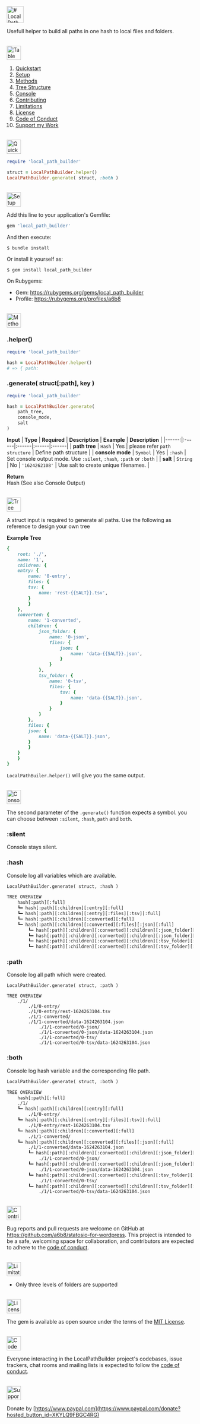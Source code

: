 <a href="#table-of-contents">
<img src="https://raw.githubusercontent.com/a6b8/a6b8/main/docs/local-path-builder-for-ruby/readme/headlines/local-path-builder.svg" height="45px" name="headline" alt="# Local Path Builder for Ruby">
</a>

Usefull helper to build all paths in one hash to local files and folders.

<br>

<a href="#headline">
<img src="https://raw.githubusercontent.com/a6b8/a6b8/main/docs/local-path-builder-for-ruby/readme/headlines/table-of-contents.svg" height="38px" name="table-of-contents" alt="Table of Contents">
</a>
<br>

1. [Quickstart](#quickstart) 
2. [Setup](#setup)
3. [Methods](#methods)
4. [Tree Structure](#tree-structure)
5. [Console](#console)
6. [Contributing](#contributing)
7. [Limitations](#limitations)
8. [License](#license)
9. [Code of Conduct](#code-of-conduct)
10. [Support my Work](#support-my-work)

<br>

<a href="#table-of-contents">
<img src="https://raw.githubusercontent.com/a6b8/a6b8/main/docs/local-path-builder-for-ruby/readme/headlines/quickstart.svg" height="38px" name="quickstart" alt="Quickstart">
</a>

```ruby
require 'local_path_builder'

struct = LocalPathBuilder.helper()
LocalPathBuilder.generate( struct, :both )
```

<br>

<a href="#table-of-contents">
<img src="https://raw.githubusercontent.com/a6b8/a6b8/main/docs/local-path-builder-for-ruby/readme/headlines/setup.svg" height="38px" name="setup" alt="Setup">
</a>

Add this line to your application's Gemfile:

```ruby
gem 'local_path_builder'
```

And then execute:

    $ bundle install

Or install it yourself as:

    $ gem install local_path_builder


On Rubygems: 
- Gem: https://rubygems.org/gems/local_path_builder
- Profile: https://rubygems.org/profiles/a6b8

<br>

<a href="#table-of-contents">
<img src="https://raw.githubusercontent.com/a6b8/a6b8/main/docs/local-path-builder-for-ruby/readme/headlines/methods.svg" height="38px" name="methods" alt="Methods">
</a>

### .helper()

```ruby
require 'local_path_builder'

hash = LocalPathBuilder.helper()
# => { path: 
```

### .generate( struct[:path], key )

```ruby
require 'local_path_builder'

hash = LocalPathBuilder.generate( 
    path_tree, 
    console_mode,  
    salt 
)
```

**Input**
| **Type** | **Required** | **Description** | **Example** | **Description** |
|------:|:------|:------|:------|:------| 
| **path tree** | ```Hash``` | Yes | please refer `path structure` | Define path structure |
| **console mode** | ```Symbol``` | Yes | ```:hash``` | Set console output mode. Use ```:silent```, ```:hash```, ```:path``` or ```:both``` |
| **salt** | ```String``` | No | ```'1624262108'``` | Use salt to create unique filenames. |

**Return**<br>
Hash (See also Console Output)

<br>

<a href="#table-of-contents">
<img src="https://raw.githubusercontent.com/a6b8/a6b8/main/docs/local-path-builder-for-ruby/readme/headlines/tree-structure.svg" height="38px" name="tree-structure" alt="Tree Structure">
</a>

A struct input is required to generate all paths. Use the following as reference to design your own tree

**Example Tree**

```ruby
{
    root: './',
    name: '1',
    children: {
    entry: {
        name: '0-entry',
        files: {
        tsv: {
            name: 'rest-{{SALT}}.tsv',
        }
        }
    },
    converted: {
        name: '1-converted',
        children: {
            json_folder: {
                name: '0-json',
                files: {
                    json: {
                        name: 'data-{{SALT}}.json',
                    }
                }
            },
            tsv_folder: {
                name: '0-tsv',
                files: {
                    tsv: {
                        name: 'data-{{SALT}}.json',
                    }
                }
            }
        },
        files: {
        json: {
            name: 'data-{{SALT}}.json',
        } 
        }
    }
    }
}
```
```LocalPathBuiler.helper()``` will give you the same output.

<br>

<a href="#table-of-contents">
<img src="https://raw.githubusercontent.com/a6b8/a6b8/main/docs/local-path-builder-for-ruby/readme/headlines/console.svg" height="38px" name="console" alt="Console Output">
</a>

The second parameter of the ```.generate()``` function expects a symbol. you can choose between ```:silent```, ```:hash```, ```path``` and ```both```. 

### :silent
Console stays silent.

### :hash
Console log all variables which are available.

```txt
LocalPathBuilder.generate( struct, :hash )

TREE OVERVIEW
    hash[:path][:full]
    ┗━ hash[:path][:children][:entry][:full]
    ┗━ hash[:path][:children][:entry][:files][:tsv][:full]
    ┗━ hash[:path][:children][:converted][:full]
    ┗━ hash[:path][:children][:converted][:files][:json][:full]
        ┗━ hash[:path][:children][:converted][:children][:json_folder][:full]
        ┗━ hash[:path][:children][:converted][:children][:json_folder][:files][:json][:full]
        ┗━ hash[:path][:children][:converted][:children][:tsv_folder][:full]
        ┗━ hash[:path][:children][:converted][:children][:tsv_folder][:files][:tsv][:full]
```


### :path
Console log all path which were created.

```
LocalPathBuilder.generate( struct, :path )

TREE OVERVIEW
    ./1/
        ./1/0-entry/
        ./1/0-entry/rest-1624263104.tsv
        ./1/1-converted/
        ./1/1-converted/data-1624263104.json
            ./1/1-converted/0-json/
            ./1/1-converted/0-json/data-1624263104.json
            ./1/1-converted/0-tsv/
            ./1/1-converted/0-tsv/data-1624263104.json
```


### :both
Console log hash variable and the corresponding file path.

```txt
LocalPathBuilder.generate( struct, :both )

TREE OVERVIEW
    hash[:path][:full]
    ./1/
    ┗━ hash[:path][:children][:entry][:full]
        ./1/0-entry/
    ┗━ hash[:path][:children][:entry][:files][:tsv][:full]
        ./1/0-entry/rest-1624263104.tsv
    ┗━ hash[:path][:children][:converted][:full]
        ./1/1-converted/
    ┗━ hash[:path][:children][:converted][:files][:json][:full]
        ./1/1-converted/data-1624263104.json
        ┗━ hash[:path][:children][:converted][:children][:json_folder][:full]
            ./1/1-converted/0-json/
        ┗━ hash[:path][:children][:converted][:children][:json_folder][:files][:json][:full]
            ./1/1-converted/0-json/data-1624263104.json
        ┗━ hash[:path][:children][:converted][:children][:tsv_folder][:full]
            ./1/1-converted/0-tsv/
        ┗━ hash[:path][:children][:converted][:children][:tsv_folder][:files][:tsv][:full]
            ./1/1-converted/0-tsv/data-1624263104.json
```

<br>

<a href="#table-of-contents">
<img src="https://raw.githubusercontent.com/a6b8/a6b8/main/docs/local-path-builder-for-ruby/readme/headlines/contributing.svg" height="38px" name="contributing" alt="Contributing">
</a>

Bug reports and pull requests are welcome on GitHub at https://github.com/a6b8/statosio-for-wordpress. This project is intended to be a safe, welcoming space for collaboration, and contributors are expected to adhere to the [code of conduct](https://github.com/a6b8/statosio/blob/master/CODE_OF_CONDUCT.md).

<br>

<a href="#table-of-contents">
<img src="https://raw.githubusercontent.com/a6b8/a6b8/main/docs/local-path-builder-for-ruby/readme/headlines/limitations.svg" height="38px" name="limitations" alt="Limitations">
</a>

- Only three levels of folders are supported
  
<br>

<a href="#table-of-contents">
<img src="https://raw.githubusercontent.com/a6b8/a6b8/main/docs/local-path-builder-for-ruby/readme/headlines/license.svg" height="38px" name="license" alt="License">
</a>

The gem is available as open source under the terms of the [MIT License](https://opensource.org/licenses/MIT).

<br>

<a href="#table-of-contents">
<img src="https://raw.githubusercontent.com/a6b8/a6b8/main/docs/local-path-builder-for-ruby/readme/headlines/code-of-conduct.svg" height="38px" name="code-of-conduct" alt="Code of Conduct">
</a>
    
Everyone interacting in the LocalPathBuilder project's codebases, issue trackers, chat rooms and mailing lists is expected to follow the [code of conduct](https://github.com/a6b8/local-path-builder-for-ruby/blob/master/CODE_OF_CONDUCT.md).

<br>

<a href="#table-of-contents">
<img href="#table-of-contents" src="https://raw.githubusercontent.com/a6b8/a6b8/main/docs/local-path-builder-for-ruby/readme/headlines/support-my-work.svg" height="38px" name="support-my-work" alt="Support my Work">
</a>
    
Donate by [https://www.paypal.com](https://www.paypal.com/donate?hosted_button_id=XKYLQ9FBGC4RG)